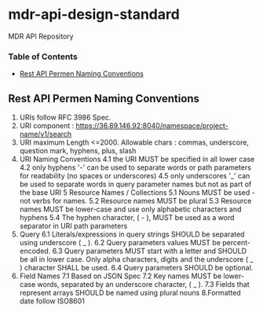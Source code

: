 # mdr-api-design-standard
MDR API Repository

### Table of Contents <a name="TOC"></a>
- [Rest API Permen Naming Conventions](#1)

## Rest API Permen Naming Conventions <a name="1"></a>

1. URIs follow RFC 3986 Spec.
2. URI component : https://36.89.146.92:8040/namespace/project-name/v1/search
3. URI maximum Length <=2000. Allowable chars : commas, underscore, question mark, hyphens, plus, slash 
4. URI Naming Conventions
	4.1 the URI MUST be specified in all lower case
	4.2 only hyphens '-' can be used to separate words or path parameters for readability (no spaces or underscores)
	4.5 only underscores '_' can be used to separate words in query parameter names but not as part of the base URI
5 Resource Names / Collections
	5.1 Nouns MUST be used - not verbs for names.
	5.2 Resource names MUST be plural
	5.3 Resource names MUST be lower-case and use only alphabetic characters and hyphens
	5.4 The hyphen character, ( - ), MUST be used as a word separator in URI path parameters
6. Query
	6.1 Literals/expressions in query strings SHOULD be separated using underscore ( _ ).
	6.2 Query parameters values MUST be percent-encoded.
	6.3 Query parameters MUST start with a letter and SHOULD be all in lower case. Only alpha characters, digits and the underscore ( _ ) character SHALL be used.
	6.4 Query parameters SHOULD be optional.
7. Field Names
	7.1 Based on JSON Spec
	7.2 Key names MUST be lower-case words, separated by an underscore character, ( _ ).
	7.3 Fields that represent arrays SHOULD be named using plural nouns
8.Formatted date follow ISO8601
